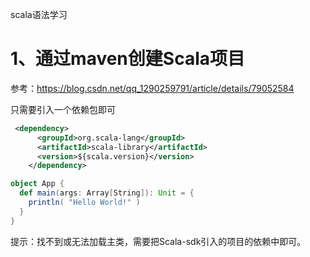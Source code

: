 scala语法学习



# 1、通过maven创建Scala项目

参考：https://blog.csdn.net/qq_1290259791/article/details/79052584

只需要引入一个依赖包即可

```xml
 <dependency>
      <groupId>org.scala-lang</groupId>
      <artifactId>scala-library</artifactId>
      <version>${scala.version}</version>
    </dependency>
```

```scala
object App {
  def main(args: Array[String]): Unit = {
    println( "Hello World!" )
  }
}
```
提示：找不到或无法加载主类，需要把Scala-sdk引入的项目的依赖中即可。